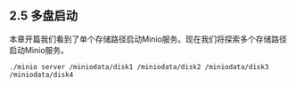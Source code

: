 ## 2.5 多盘启动
本章开篇我们看到了单个存储路径启动Minio服务。现在我们将探索多个存储路径启动Minio服务。
```
./minio server /miniodata/disk1 /miniodata/disk2 /miniodata/disk3 /miniodata/disk4
```
